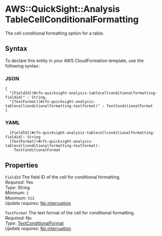 # AWS::QuickSight::Analysis TableCellConditionalFormatting<a name="aws-properties-quicksight-analysis-tablecellconditionalformatting"></a>

The cell conditional formatting option for a table\.

## Syntax<a name="aws-properties-quicksight-analysis-tablecellconditionalformatting-syntax"></a>

To declare this entity in your AWS CloudFormation template, use the following syntax:

### JSON<a name="aws-properties-quicksight-analysis-tablecellconditionalformatting-syntax.json"></a>

```
{
  "[FieldId](#cfn-quicksight-analysis-tablecellconditionalformatting-fieldid)" : String,
  "[TextFormat](#cfn-quicksight-analysis-tablecellconditionalformatting-textformat)" : TextConditionalFormat
}
```

### YAML<a name="aws-properties-quicksight-analysis-tablecellconditionalformatting-syntax.yaml"></a>

```
  [FieldId](#cfn-quicksight-analysis-tablecellconditionalformatting-fieldid): String
  [TextFormat](#cfn-quicksight-analysis-tablecellconditionalformatting-textformat): 
    TextConditionalFormat
```

## Properties<a name="aws-properties-quicksight-analysis-tablecellconditionalformatting-properties"></a>

`FieldId`  <a name="cfn-quicksight-analysis-tablecellconditionalformatting-fieldid"></a>
The field ID of the cell for conditional formatting\.  
*Required*: Yes  
*Type*: String  
*Minimum*: `1`  
*Maximum*: `512`  
*Update requires*: [No interruption](https://docs.aws.amazon.com/AWSCloudFormation/latest/UserGuide/using-cfn-updating-stacks-update-behaviors.html#update-no-interrupt)

`TextFormat`  <a name="cfn-quicksight-analysis-tablecellconditionalformatting-textformat"></a>
The text format of the cell for conditional formatting\.  
*Required*: No  
*Type*: [TextConditionalFormat](aws-properties-quicksight-analysis-textconditionalformat.md)  
*Update requires*: [No interruption](https://docs.aws.amazon.com/AWSCloudFormation/latest/UserGuide/using-cfn-updating-stacks-update-behaviors.html#update-no-interrupt)